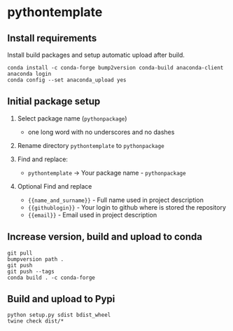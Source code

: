 # pythontemplate


## Install requirements

Install build packages and setup automatic upload after build.

```commandline
conda install -c conda-forge bump2version conda-build anaconda-client
anaconda login
conda config --set anaconda_upload yes
```

## Initial package setup

1) Select package name (`pythonpackage`)
    * one long word with no underscores and no dashes

2) Rename directory `pythontemplate` to `pythonpackage`
   
3) Find and replace:
   * `pythontemplate` -> Your package name - `pythonpackage`
   
4) Optional Find and replace     
   
   * `{{name_and_surname}}` - Full name used in project description
   * `{{githublogin}}` - Your login to github where is stored the repository
   * `{{email}}` - Email used in project description
   

## Increase version, build and upload to conda

```commandline
git pull
bumpversion path .
git push
git push --tags
conda build . -c conda-forge
```

## Build and upload to Pypi

```commandline
python setup.py sdist bdist_wheel
twine check dist/*
```
    